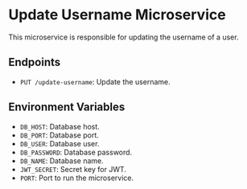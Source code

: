 # Update Username Microservice

This microservice is responsible for updating the username of a user.

## Endpoints
- `PUT /update-username`: Update the username.

## Environment Variables
- `DB_HOST`: Database host.
- `DB_PORT`: Database port.
- `DB_USER`: Database user.
- `DB_PASSWORD`: Database password.
- `DB_NAME`: Database name.
- `JWT_SECRET`: Secret key for JWT.
- `PORT`: Port to run the microservice.